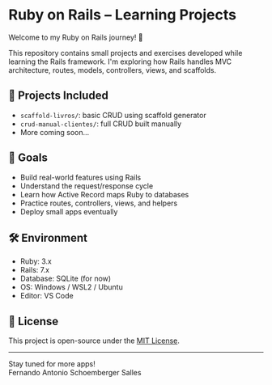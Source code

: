 # Ruby on Rails – Learning Projects

Welcome to my Ruby on Rails journey! 🚀

This repository contains small projects and exercises developed while learning the Rails framework. I'm exploring how Rails handles MVC architecture, routes, models, controllers, views, and scaffolds.

## 🧱 Projects Included

- `scaffold-livros/`: basic CRUD using scaffold generator
- `crud-manual-clientes/`: full CRUD built manually
- More coming soon...

## 🎯 Goals

- Build real-world features using Rails
- Understand the request/response cycle
- Learn how Active Record maps Ruby to databases
- Practice routes, controllers, views, and helpers
- Deploy small apps eventually

## 🛠 Environment

- Ruby: 3.x
- Rails: 7.x
- Database: SQLite (for now)
- OS: Windows / WSL2 / Ubuntu
- Editor: VS Code

## 🤝 License

This project is open-source under the [MIT License](LICENSE).

---

Stay tuned for more apps!  
Fernando Antonio Schoemberger Salles

